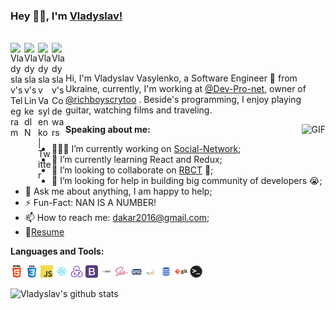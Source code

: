 ### Hey 👋🏽, I'm [Vladyslav!](https://vladyslav.github.io/) 

<br/>

<a href="https://t.me/Vlad_Vasylenko">
  <img align="left" alt="Vladyslav's Telegram" width="22px" src="https://cdn.jsdelivr.net/npm/simple-icons@v3/icons/telegram.svg" />
</a>
<a href="https://www.linkedin.com/in/vladvasylenko/">
  <img align="left" alt="Vladyslav's LinkedIN" width="22px" src="https://cdn.jsdelivr.net/npm/simple-icons@v3/icons/linkedin.svg" />
</a>
<a href="https://twitter.com/Vasylenko__">
  <img align="left" alt="Vladyslav Vasylenko | Twitter" width="22px" src="https://cdn.jsdelivr.net/npm/simple-icons@v3/icons/twitter.svg" />
</a>
<a href="https://www.codewars.com/users/richboyscrytoo">
  <img align="left" alt="Vladyslav's Codewars" width="22px" src="https://cdn.jsdelivr.net/npm/simple-icons@v3/icons/codewars.svg" />
</a>

<br />
<br />

Hi, I'm Vladyslav Vasylenko, a Software Engineer 🚀 from Ukraine, currently, I'm working at [@Dev-Pro-net](https://github.com/Dev-Pro-net), owner of [@richboyscrytoo](https://github.com/richboyscrytoo) . Beside's programming, I enjoy playing guitar, watching films and traveling.

  <img align="right" alt="GIF" src="https://media.giphy.com/media/836HiJc7pgzy8iNXCn/giphy.gif" />
  
**Speaking about me:**

- 👨🏽‍💻 I’m currently working on [Social-Network](https://github.com/Vladyslav-Vasylenko/Social-Network);
- 🌱 I’m currently learning React and Redux; 
- 👯 I’m looking to collaborate on [RBCT](https://github.com/richboyscrytoo) 🤝;
- 🤔 I’m looking for help in building big community of developers 😭;
- 💬 Ask me about anything, I am happy to help;
- ⚡️ Fun-Fact: NAN IS A NUMBER!
- 📫 How to reach me: dakar2016@gmail.com;
- 📝[Resume](https://drive.google.com/file/d/1gasPnwo77XfvUUYtTGEgeC_NOvNCctXW/view?usp=sharing)

**Languages and Tools:**  

<code><img height="20" src="https://raw.githubusercontent.com/github/explore/80688e429a7d4ef2fca1e82350fe8e3517d3494d/topics/html/html.png"></code>
<code><img height="20" src="https://raw.githubusercontent.com/github/explore/80688e429a7d4ef2fca1e82350fe8e3517d3494d/topics/css/css.png"></code>
<code><img height="20" src="https://raw.githubusercontent.com/github/explore/80688e429a7d4ef2fca1e82350fe8e3517d3494d/topics/javascript/javascript.png"></code>
<code><img height="20" src="https://raw.githubusercontent.com/github/explore/80688e429a7d4ef2fca1e82350fe8e3517d3494d/topics/react/react.png"></code>
<code><img height="20" src="https://raw.githubusercontent.com/github/explore/80688e429a7d4ef2fca1e82350fe8e3517d3494d/topics/redux/redux.png"></code>
<code><img height="20" src="https://raw.githubusercontent.com/github/explore/80688e429a7d4ef2fca1e82350fe8e3517d3494d/topics/bootstrap/bootstrap.png"></code>
<code><img height="20" src="https://raw.githubusercontent.com/github/explore/80688e429a7d4ef2fca1e82350fe8e3517d3494d/topics/jquery/jquery.png"></code>
<code><img height="20" src="https://raw.githubusercontent.com/github/explore/80688e429a7d4ef2fca1e82350fe8e3517d3494d/topics/sass/sass.png"></code>
<code><img height="20" src="https://raw.githubusercontent.com/github/explore/80688e429a7d4ef2fca1e82350fe8e3517d3494d/topics/less/less.png"></code>
<code><img height="20" src="https://raw.githubusercontent.com/github/explore/80688e429a7d4ef2fca1e82350fe8e3517d3494d/topics/mysql/mysql.png"></code>
<code><img height="20" src="https://raw.githubusercontent.com/github/explore/80688e429a7d4ef2fca1e82350fe8e3517d3494d/topics/sql/sql.png"></code>
<code><img height="20" src="https://raw.githubusercontent.com/github/explore/80688e429a7d4ef2fca1e82350fe8e3517d3494d/topics/git/git.png"></code>
<code><img height="20" src="https://raw.githubusercontent.com/github/explore/80688e429a7d4ef2fca1e82350fe8e3517d3494d/topics/terminal/terminal.png"></code>



![Vladyslav's github stats](https://github-readme-stats.vercel.app/api?username=vladyslav&show_icons=true&hide_border=true)
